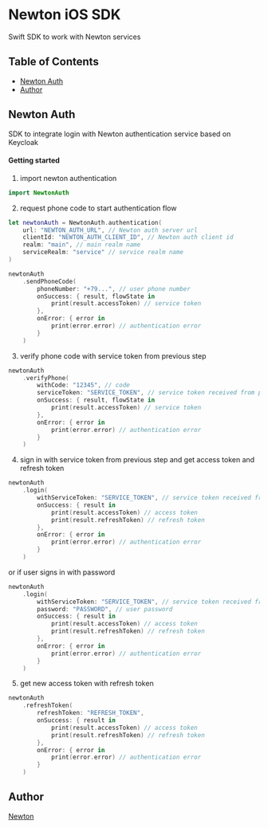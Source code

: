 # Newton iOS SDK

Swift SDK to work with Newton services

## Table of Contents

- [Newton Auth](#newton-auth)
- [Author](#author)

## Newton Auth

SDK to integrate login with Newton authentication service based on Keycloak

#### Getting started

1. import newton authentication

```swift
import NewtonAuth
```

2. request phone code to start authentication flow
```swift
let newtonAuth = NewtonAuth.authentication(
    url: "NEWTON_AUTH_URL", // Newton auth server url
    clientId: "NEWTON_AUTH_CLIENT_ID", // Newton auth client id
    realm: "main", // main realm name
    serviceRealm: "service" // service realm name
)

newtonAuth
    .sendPhoneCode(
        phoneNumber: "+79...", // user phone number
        onSuccess: { result, flowState in
            print(result.accessToken) // service token
        },
        onError: { error in
            print(error.error) // authentication error
        }
    )
```

3. verify phone code with service token from previous step

```swift
newtonAuth
    .verifyPhone(
        withCode: "12345", // code
        serviceToken: "SERVICE_TOKEN", // service token received from previous step
        onSuccess: { result, flowState in
            print(result.accessToken) // service token
        },
        onError: { error in
            print(error.error) // authentication error
        }
    )
```

4. sign in with service token from previous step and get access token and refresh token
```swift
newtonAuth
    .login(
        withServiceToken: "SERVICE_TOKEN", // service token received from previous step
        onSuccess: { result in
            print(result.accessToken) // access token
            print(result.refreshToken) // refresh token
        },
        onError: { error in
            print(error.error) // authentication error
        }
    )
```

or if user signs in with password

```swift
newtonAuth
    .login(
        withServiceToken: "SERVICE_TOKEN", // service token received from previous step
        password: "PASSWORD", // user password
        onSuccess: { result in
            print(result.accessToken) // access token
            print(result.refreshToken) // refresh token
        },
        onError: { error in
            print(error.error) // authentication error
        }
    )
```

5. get new access token with refresh token
```swift
newtonAuth
    .refreshToken(
        refreshToken: "REFRESH_TOKEN",
        onSuccess: { result in
            print(result.accessToken) // access token
            print(result.refreshToken) // refresh token
        },
        onError: { error in
            print(error.error) // authentication error
        }
    )
```

## Author

[Newton](https://nwtn.io/)
